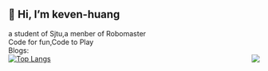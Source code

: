 👋 Hi, I’m keven-huang
----------------------
a student of Sjtu,a menber of Robomaster  
Code for fun,Code to Play  
Blogs:  
<img align="right" src="https://github-readme-stats.vercel.app/api?username=keven-huang&show_icons=true&icon_color=CE1D2D&text_color=718096&bg_color=ffffff&hide_title=true" />
[![Top Langs](https://github-readme-stats.vercel.app/api/top-langs/?username=keven-huang&layout=compact)](https://github.com/anuraghazra/github-readme-stats)
